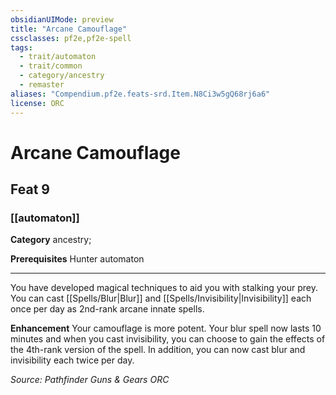 ```yaml
---
obsidianUIMode: preview
title: "Arcane Camouflage"
cssclasses: pf2e,pf2e-spell
tags:
  - trait/automaton
  - trait/common
  - category/ancestry
  - remaster
aliases: "Compendium.pf2e.feats-srd.Item.N8Ci3w5gQ68rj6a6"
license: ORC
---
```

# Arcane Camouflage
## Feat 9
### [[automaton]]

**Category** ancestry; 



**Prerequisites** Hunter automaton
* * *
You have developed magical techniques to aid you with stalking your prey. You can cast [[Spells/Blur|Blur]] and [[Spells/Invisibility|Invisibility]] each once per day as 2nd-rank arcane innate spells.

**Enhancement** Your camouflage is more potent. Your blur spell now lasts 10 minutes and when you cast invisibility, you can choose to gain the effects of the 4th-rank version of the spell. In addition, you can now cast blur and invisibility each twice per day.

*Source: Pathfinder Guns & Gears*
*ORC*
